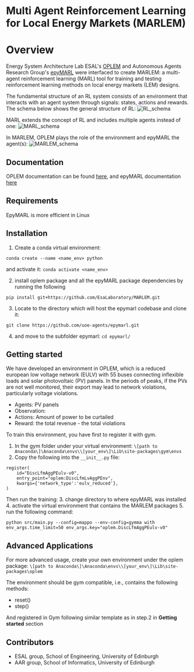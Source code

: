 # Multi Agent Reinforcement Learning for Local Energy Markets (MARLEM)

Overview
=============

Energy System Architecture Lab ESAL's [OPLEM](https://github.com/EsaLaboratory/OPLEM) and Autonomous Agents Research Group's [epyMARL](https://github.com/uoe-agents/epymarl) were interfaced to create MARLEM: a multi-agent reinforcement learning (MARL) tool for training and testing reinforcement learning methods on local energy markets (LEM) designs.

The fundamental structure of an RL system consists of an environment that interacts with an agent system through signals: states, actions and rewards. The schema below shows the general structure of RL:
![RL_schema](https://github.com/EsaLaboratory/MARLEM/assets/65967906/49608a50-c0d4-495d-ac10-c22eebf2c0fd|width=75px])

MARL extends the concept of RL and includes multiple agents instead of one:
![MARL_schema](https://github.com/EsaLaboratory/MARLEM/assets/65967906/70691924-c3d1-4b05-893d-ba3fff30ae02|width=75px])

In MARLEM, OPLEM plays the role of the environment and epyMARL the agent(s):
![MARLEM_schema](https://github.com/EsaLaboratory/MARLEM/assets/65967906/ce72c5e2-9039-4e12-a055-172793f6ea09|width=75px])

Documentation
-------------
OPLEM documentation can be found [here](https://open-new.readthedocs.io/en/latest/), and epyMARL documentation [here](https://agents.inf.ed.ac.uk/blog/epymarl/)

Requirements
------------
EpyMARL is more efficient in Linux

Installation
-------------
1. Create a conda virtual environment:
```
conda create --name <name_env> python
```
and activate it: `conda activate <name_env>`

2. install oplem package and all the epyMARL package dependencies by running the following 

```
pip install git+https://github.com/EsaLaboratory/MARLEM.git
```
3. Locate to the directory which will host the epymarl codebase and clone it:
```
git clone https://github.com/uoe-agents/epymarl.git
```
4. and move to the subfolder epymarl: `cd epymarl/`

Getting started
----------------

We have developed an environment in OPLEM, which is a reduced european low voltage network (EULV) with 55 buses connecting inflexible loads and  solar photovoltaic (PV) panels. In the periods of peaks, if the PVs are not well monitored, their export may lead to network violations, particularly voltage violations.
- Agents: PV panels
- Observation: 
- Actions: Amount of power to be curtailed
- Reward: the total revenue - the total violations

To train this environment, you have first to register it with gym.
1. In the gym folder under your virtual environment: `\[path to Anaconda\]\Anaconda\envs\\[your_env\]\Lib\site-packages\gym\envs`
2. Copy the following into the `__init__.py` file:
```
register(
    id="DiscLfmAggPEulv-v0",
    entry_point="oplem:DiscLfmLvAggPEnv",
    kwargs={'network_type':'eulv_reduced'},
)
```

Then run the training: 
3. change directory to where epyMARL was installed
4. activate the virtual environment that contains the MARLEM packages
5. run the following command: 
```
python src/main.py --config=mappo --env-config=gymma with env_args.time_limit=50 env_args.key="oplem.DiscLfmAggPEulv-v0"
```

Advanced Applications
---------------------
For more advanced usage, create your own environment under the oplem package: `\[path to Anaconda\]\Anaconda\envs\\[your_env\]\Lib\site-packages\oplem`

The environment should be gym compatible, i.e., contains the following methods:
- reset()
- step()
  
And registered in Gym following similar template as in step.2 in **Getting started** section

Contributors
------------
- ESAL group, School of Engineering, University of Edinburgh
- AAR group, School of Informatics, University of Edinburgh



